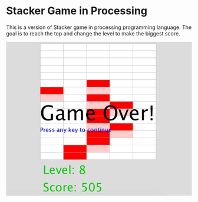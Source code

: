 Stacker Game in Processing
===============

This is a version of Stacker game in processing programming language. The goal is to reach the top and change the level to make the biggest score.

![Stacker](stacker_game_processing.png)
